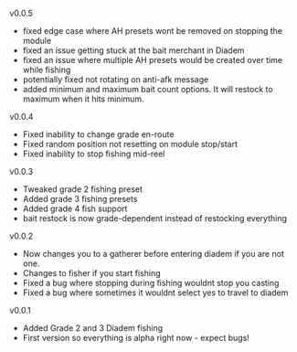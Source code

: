 v0.0.5
- fixed edge case where AH presets wont be removed on stopping the module
- fixed an issue getting stuck at the bait merchant in Diadem
- fixed an issue where multiple AH presets would be created over time while fishing
- potentially fixed not rotating on anti-afk message
- added minimum and maximum bait count options. It will restock to maximum when it hits minimum.

v0.0.4
- Fixed inability to change grade en-route
- Fixed random position not resetting on module stop/start
- Fixed inability to stop fishing mid-reel

v0.0.3
- Tweaked grade 2 fishing preset
- Added grade 3 fishing presets
- Added grade 4 fish support
- bait restock is now grade-dependent instead of restocking everything

v0.0.2
- Now changes you to a gatherer before entering diadem if you are not one.
- Changes to fisher if you start fishing
- Fixed a bug where stopping during fishing wouldnt stop you casting
- Fixed a bug where sometimes it wouldnt select yes to travel to diadem

v0.0.1
- Added Grade 2 and 3 Diadem fishing
- First version so everything is alpha right now - expect bugs! 